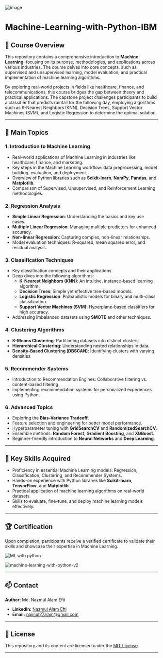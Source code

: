 ![image](https://github.com/user-attachments/assets/3be57243-a168-4788-9d07-2877e7ae6b45)
# Machine-Learning-with-Python-IBM

## 📄 **Course Overview**  
This repository contains a comprehensive introduction to **Machine Learning**, focusing on its purpose, methodologies, and applications across various industries. The course delves into core concepts, such as supervised and unsupervised learning, model evaluation, and practical implementation of machine learning algorithms.  

By exploring real-world projects in fields like healthcare, finance, and telecommunications, this course bridges the gap between theory and practical applications. The capstone project challenges participants to build a classifier that predicts rainfall for the following day, employing algorithms such as K-Nearest Neighbors (KNN), Decision Trees, Support Vector Machines (SVM), and Logistic Regression to determine the optimal solution.  

---

## 📑 **Main Topics**  

### **1. Introduction to Machine Learning**  
- Real-world applications of Machine Learning in industries like healthcare, finance, and marketing.  
- Key steps in the Machine Learning workflow: data preprocessing, model building, evaluation, and deployment.  
- Overview of Python libraries such as **Scikit-learn**, **NumPy**, **Pandas**, and **Matplotlib**.  
- Comparison of Supervised, Unsupervised, and Reinforcement Learning methodologies.  

### **2. Regression Analysis**  
- **Simple Linear Regression**: Understanding the basics and key use cases.  
- **Multiple Linear Regression**: Managing multiple predictors for enhanced accuracy.  
- **Non-linear Regression**: Capturing complex, non-linear relationships.  
- Model evaluation techniques: R-squared, mean squared error, and residual analysis.  

### **3. Classification Techniques**  
- Key classification concepts and their applications.  
- Deep dives into the following algorithms:  
  - **K-Nearest Neighbors (KNN)**: An intuitive, instance-based learning algorithm.  
  - **Decision Trees**: Simple yet effective tree-based models.  
  - **Logistic Regression**: Probabilistic models for binary and multi-class classification.  
  - **Support Vector Machines (SVM)**: Hyperplane-based classifiers for high accuracy.  
- Addressing imbalanced datasets using **SMOTE** and other techniques.  

### **4. Clustering Algorithms**  
- **K-Means Clustering**: Partitioning datasets into distinct clusters.  
- **Hierarchical Clustering**: Understanding nested relationships in data.  
- **Density-Based Clustering (DBSCAN)**: Identifying clusters with varying densities.  

### **5. Recommender Systems**  
- Introduction to Recommendation Engines: Collaborative filtering vs. content-based filtering.  
- Implementing recommendation systems for personalized experiences using Python.  

### **6. Advanced Topics**  
- Exploring the **Bias-Variance Tradeoff**.  
- Feature selection and engineering for better model performance.  
- Hyperparameter tuning with **GridSearchCV** and **RandomizedSearchCV**.  
- Ensemble methods: **Random Forest**, **Gradient Boosting**, and **XGBoost**.  
- Beginner-friendly introduction to **Neural Networks** and **Deep Learning**.  

---

## 🔑 **Key Skills Acquired**  
- Proficiency in essential Machine Learning models: Regression, Classification, Clustering, and Recommender Systems.  
- Hands-on experience with Python libraries like **Scikit-learn**, **TensorFlow**, and **Matplotlib**.  
- Practical application of machine learning algorithms on real-world datasets.  
- Skills to evaluate, fine-tune, and deploy machine learning models effectively.  

---

## 🏆 **Certification**  
Upon completion, participants receive a verified certificate to validate their skills and showcase their expertise in Machine Learning.   

![ML with python](https://github.com/user-attachments/assets/bbe69578-020d-41e4-8e8f-246f0b3f5284)

![machine-learning-with-python-v2](https://github.com/user-attachments/assets/d85caffe-56a3-4c5b-85b1-537499c5513e)



---

## 📫 **Contact**  
**Author:** Md. Nazmul Alam Efti  
- **LinkedIn:** [Nazmul Alam Efti](https://www.linkedin.com/in/nazmul-alam-efti)   
- **Email:** najmul27alam@gmail.com  

---

## 📜 **License**  
This repository and its content are licensed under the [MIT License](https://opensource.org/licenses/MIT).  

--- 
